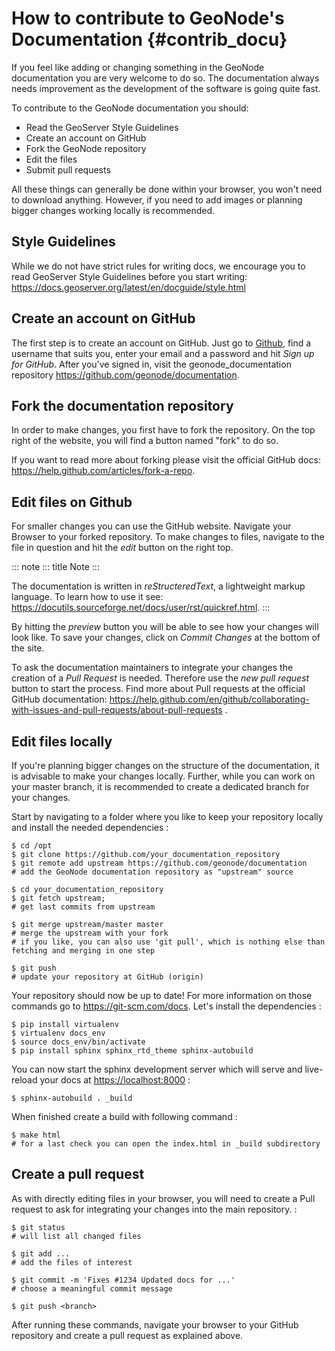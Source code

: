 # How to contribute to GeoNode\'s Documentation {#contrib_docu}

If you feel like adding or changing something in the GeoNode documentation you are very welcome to do so. The documentation always needs improvement as the development of the software is going quite fast.

To contribute to the GeoNode documentation you should:

-   Read the GeoServer Style Guidelines
-   Create an account on GitHub
-   Fork the GeoNode repository
-   Edit the files
-   Submit pull requests

All these things can generally be done within your browser, you won\'t need to download anything. However, if you need to add images or planning bigger changes working locally is recommended.

## Style Guidelines

While we do not have strict rules for writing docs, we encourage you to read GeoServer Style Guidelines before you start writing: <https://docs.geoserver.org/latest/en/docguide/style.html>

## Create an account on GitHub

The first step is to create an account on GitHub. Just go to [Github](https://github.com), find a username that suits you, enter your email and a password and hit *Sign up for GitHub*.
After you\'ve signed in, visit the geonode_documentation repository <https://github.com/geonode/documentation>.

## Fork the documentation repository

In order to make changes, you first have to fork the repository. On the top right of the website, you will find a button named \"fork\" to do so.

If you want to read more about forking please visit the official GitHub docs: <https://help.github.com/articles/fork-a-repo>.

## Edit files on Github

For smaller changes you can use the GitHub website. Navigate your Browser to your forked repository. To make changes to files, navigate to the file in question and hit the *edit* button on the right top.

::: note
::: title
Note
:::

The documentation is written in *reStructeredText*, a lightweight markup language. To learn how to use it see: <https://docutils.sourceforge.net/docs/user/rst/quickref.html>.
:::

By hitting the *preview* button you will be able to see how your changes will look like. To save your changes, click on *Commit Changes* at the bottom of the site.

To ask the documentation maintainers to integrate your changes the creation of a *Pull Request* is needed.
Therefore use the *new pull request* button to start the process. Find more about Pull requests at the official GitHub documentation: <https://help.github.com/en/github/collaborating-with-issues-and-pull-requests/about-pull-requests> .

## Edit files locally

If you\'re planning bigger changes on the structure of the documentation, it is advisable to make your changes locally. Further, while you can work on your master branch, it is recommended to create a dedicated branch for your changes.

Start by navigating to a folder where you like to keep your repository locally and install the needed dependencies :

    $ cd /opt
    $ git clone https://github.com/your_documentation_repository
    $ git remote add upstream https://github.com/geonode/documentation
    # add the GeoNode documentation repository as "upstream" source

    $ cd your_documentation_repository
    $ git fetch upstream;
    # get last commits from upstream

    $ git merge upstream/master master
    # merge the upstream with your fork
    # if you like, you can also use 'git pull', which is nothing else than fetching and merging in one step

    $ git push
    # update your repository at GitHub (origin)

Your repository should now be up to date! For more information on those commands go to <https://git-scm.com/docs>.
Let\'s install the dependencies :

    $ pip install virtualenv
    $ virtualenv docs_env
    $ source docs_env/bin/activate
    $ pip install sphinx sphinx_rtd_theme sphinx-autobuild

You can now start the sphinx development server which will serve and live-reload your docs at <https://localhost:8000> :

    $ sphinx-autobuild . _build

When finished create a build with following command :

    $ make html
    # for a last check you can open the index.html in _build subdirectory

## Create a pull request

As with directly editing files in your browser, you will need to create a Pull request to ask for integrating your changes into the main repository. :

    $ git status
    # will list all changed files

    $ git add ...
    # add the files of interest

    $ git commit -m 'Fixes #1234 Updated docs for ...'
    # choose a meaningful commit message

    $ git push <branch>

After running these commands, navigate your browser to your GitHub repository and create a pull request as explained
above.
